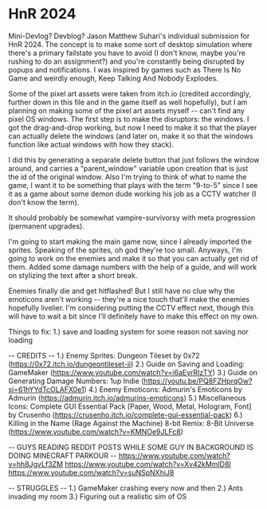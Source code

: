 # HnR 2024
Mini-Devlog? Devblog?
 Jason Matthew Suhari's individual submission for HnR 2024. The concept is to make some sort of desktop simulation where there's a primary failstate you have to avoid (I don't know, maybe you're rushing to do an assignment?) and you're constantly being disrupted by popups and notifications. I was inspired by games such as There Is No Game and weirdly enough, Keep Talking And Nobody Explodes.

 Some of the pixel art assets were taken from itch.io (credited accordingly, further down in this file and in the game itself as well hopefully), but I am planning on making some of the pixel art assets myself -- can't find any pixel OS windows. The first step is to make the disruptors: the windows. I got the drag-and-drop working, but now I need to make it so that the player can actually delete the windows (and later on, make it so that the windows function like actual windows with how they stack).

 I did this by generating a separate delete button that just follows the window around, and carries a "parent_window" variable upon creation that is just the id of the original window. Also I'm trying to think of what to name the game, I want it to be something that plays with the term "9-to-5" since I see it as a game about some demon dude working his job as a CCTV watcher (I don't know the term).
 
 It should probably be somewhat vampire-survivorsy with meta progression (permanent upgrades). 

 I'm going to start making the main game now, since I already imported the sprites. Speaking of the sprites, oh god they're too small. Anyways, I'm going to work on the enemies and make it so that you can actually get rid of them. Added some damage numbers with the help of a guide, and will work on stylizing the text after a short break.

 Enemies finally die and get hitflashed! But I still have no clue why the emoticons aren't working -- they're a nice touch that'll make the enemies hopefully livelier. I'm considering putting the CCTV effect next, though this will have to wait a bit since I'll definitely have to make this effect on my own.

 Things to fix:
 1.) save and loading system for some reason not saving nor loading


 -- CREDITS --
1.) Enemy Sprites:  Dungeon Tileset by 0x72 (https://0x72.itch.io/dungeontileset-ii)
2.) Guide on Saving and Loading: GameMaker (https://www.youtube.com/watch?v=i6aEyrRIzTY)
3.) Guide on Generating Damage Numbers: 1up Indie (https://youtu.be/PQ8FZHprqOw?si=61hYYdTcOLAFX0e1)
4.) Enemy Emoticons: Admurin's Emoticons by Admurin (https://admurin.itch.io/admurins-emoticons)
5.) Miscellaneous Icons: Complete GUI Essential Pack [Paper, Wood, Metal, Hologram, Font] by Crusenho (https://crusenho.itch.io/complete-gui-essential-pack)
6.) Killing in the Name (Rage Against the Machine) 8-bit Remix: 8-Bit Universe (https://www.youtube.com/watch?v=KMNOe9JLFc8)

-- GUYS READING REDDIT POSTS WHILE SOME GUY IN BACKGROUND IS DOING MINECRAFT PARKOUR --
https://www.youtube.com/watch?v=hh8JgvLf3ZM
https://www.youtube.com/watch?v=Xv42kMmID8I
https://www.youtube.com/watch?v=suNSpNXhiJ8

-- STRUGGLES --
1.) GameMaker crashing every now and then
2.) Ants invading my room
3.) Figuring out a realistic sim of OS
